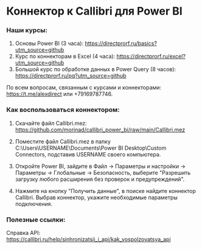 # Коннектор к Callibri для Power BI

### Наши курсы:
1) Основы Power BI (3 часа): https://directprorf.ru/basics?utm_source=github
2) Курс по коннекторам в Excel (4 часа): https://directprorf.ru/excel?utm_source=github
3) Большой курс по обработке данных в Power Query (8 часов): https://directprorf.ru/pq?utm_source=github

По всем вопросам, связанным с курсами и коннекторами: https://t.me/alexdirect или +79169787746.

### Как воспользоваться коннектором:

1) Скачайте файл Callibri.mez: https://github.com/morinad/callibri_power_bi/raw/main/Callibri.mez

2) Поместите файл Callibri.mez в папку C:\Users\USERNAME\Documents\Power BI Desktop\Custom Connectors, подставив USERNAME своего компьютера.

3) Откройте Power BI, зайдите в Файл -> Параметры и настройки -> Параметры -> Глобальные -> Безопасность, выберите "Разрешить загрузку любого расширения без проверок и предупреждений".

4) Нажмите на кнопку "Получить данные", в поиске найдите коннектор Callibri. Выбрав коннектор, укажите необходимые параметры подключения.


### Полезные ссылки:

Справка API: https://callibri.ru/help/sinhronizatsii_i_api/kak_vospolzovatsya_api
